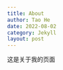 ```yaml
---
title: About
author: Tao He
date: 2022-08-02
category: Jekyll
layout: post
---
```


这是关于我的页面
